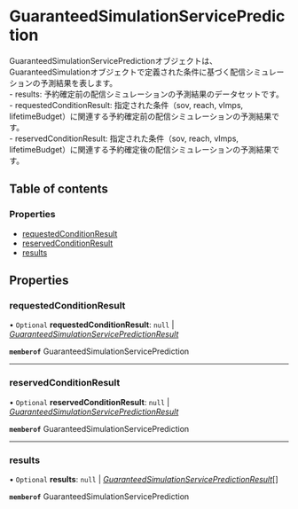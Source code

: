 # GuaranteedSimulationServicePrediction


<div lang=\"ja\"> GuaranteedSimulationServicePredictionオブジェクトは、GuaranteedSimulationオブジェクトで定義された条件に基づく配信シミュレーションの予測結果を表します。<br> - results: 予約確定前の配信シミュレーションの予測結果のデータセットです。<br> - requestedConditionResult: 指定された条件（sov, reach, vImps, lifetimeBudget）に関連する予約確定前の配信シミュレーションの予測結果です。<br> - reservedConditionResult: 指定された条件（sov, reach, vImps, lifetimeBudget）に関連する予約確定後の配信シミュレーションの予測結果です。 </div> 

## Table of contents

### Properties

- [requestedConditionResult](guaranteedsimulationserviceprediction.md#requestedconditionresult)
- [reservedConditionResult](guaranteedsimulationserviceprediction.md#reservedconditionresult)
- [results](guaranteedsimulationserviceprediction.md#results)

## Properties

### requestedConditionResult

• `Optional` **requestedConditionResult**: ``null`` \| [*GuaranteedSimulationServicePredictionResult*](guaranteedsimulationservicepredictionresult.md)

**`memberof`** GuaranteedSimulationServicePrediction

___

### reservedConditionResult

• `Optional` **reservedConditionResult**: ``null`` \| [*GuaranteedSimulationServicePredictionResult*](guaranteedsimulationservicepredictionresult.md)

**`memberof`** GuaranteedSimulationServicePrediction

___

### results

• `Optional` **results**: ``null`` \| [*GuaranteedSimulationServicePredictionResult*](guaranteedsimulationservicepredictionresult.md)[]

**`memberof`** GuaranteedSimulationServicePrediction
